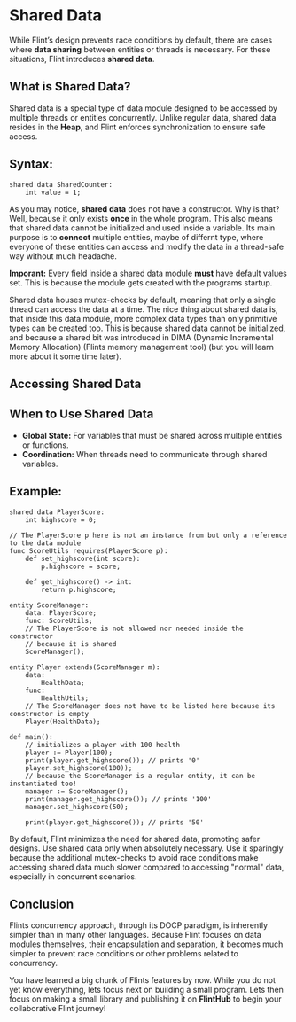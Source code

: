 # Shared Data

While Flint’s design prevents race conditions by default, there are cases where **data sharing** between entities or threads is necessary. For these situations, Flint introduces **shared data**.

## What is Shared Data?

Shared data is a special type of data module designed to be accessed by multiple threads or entities concurrently. Unlike regular data, shared data resides in the **Heap**, and Flint enforces synchronization to ensure safe access.

## Syntax:

```ft
shared data SharedCounter:
    int value = 1;
```

As you may notice, **shared data** does not have a constructor. Why is that? Well, because it only exists **once** in the whole program. This also means that shared data cannot be initialized and used inside a variable. Its main purpose is to **connect** multiple entities, maybe of differnt type, where everyone of these entities can access and modify the data in a thread-safe way without much headache.

**Imporant:** Every field inside a shared data module **must** have default values set. This is because the module gets created with the programs startup.

Shared data houses mutex-checks by default, meaning that only a single thread can access the data at a time. The nice thing about shared data is, that inside this data module, more complex data types than only primitive types can be created too. This is because shared data cannot be initialized, and because a shared bit was introduced in DIMA (Dynamic Incremental Memory Allocation) (Flints memory management tool) (but you will learn more about it some time later).

## Accessing Shared Data

## When to Use Shared Data

- **Global State:** For variables that must be shared across multiple entities or functions.
- **Coordination:** When threads need to communicate through shared variables.

## Example:

```ft
shared data PlayerScore:
    int highscore = 0;

// The PlayerScore p here is not an instance from but only a reference to the data module
func ScoreUtils requires(PlayerScore p):
    def set_highscore(int score):
        p.highscore = score;

    def get_highscore() -> int:
        return p.highscore;

entity ScoreManager:
    data: PlayerScore;
    func: ScoreUtils;
    // The PlayerScore is not allowed nor needed inside the constructor
    // because it is shared
    ScoreManager();

entity Player extends(ScoreManager m):
    data:
        HealthData;
    func:
        HealthUtils;
    // The ScoreManager does not have to be listed here because its constructor is empty
    Player(HealthData);

def main():
    // initializes a player with 100 health
    player := Player(100);
    print(player.get_highscore()); // prints '0'
    player.set_highscore(100));
    // because the ScoreManager is a regular entity, it can be instantiated too!
    manager := ScoreManager();
    print(manager.get_highscore()); // prints '100'
    manager.set_highscore(50);

    print(player.get_highscore()); // prints '50'
```

By default, Flint minimizes the need for shared data, promoting safer designs. Use shared data only when absolutely necessary. Use it sparingly because the additional mutex-checks to avoid race conditions make accessing shared data much slower compared to accessing "normal" data, especially in concurrent scenarios.

## Conclusion

Flints concurrency approach, through its DOCP paradigm, is inherently simpler than in many other languages. Because Flint focuses on data modules themselves, their encapsulation and separation, it becomes much simpler to prevent race conditions or other problems related to concurrency.

You have learned a big chunk of Flints features by now. While you do not yet know everything, lets focus next on building a small program. Lets then focus on making a small library and publishing it on **FlintHub** to begin your collaborative Flint journey!
